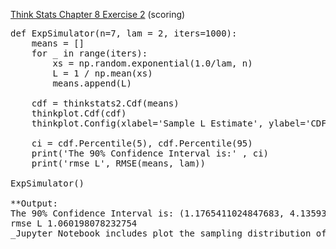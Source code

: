 [Think Stats Chapter 8 Exercise 2](http://greenteapress.com/thinkstats2/html/thinkstats2009.html#toc77) (scoring)
<pre>
def ExpSimulator(n=7, lam = 2, iters=1000):  
    means = []  
    for _ in range(iters):  
        xs = np.random.exponential(1.0/lam, n)  
        L = 1 / np.mean(xs)  
        means.append(L)  
    
    cdf = thinkstats2.Cdf(means)  
    thinkplot.Cdf(cdf)  
    thinkplot.Config(xlabel='Sample L Estimate', ylabel='CDF')
    
    ci = cdf.Percentile(5), cdf.Percentile(95)  
    print('The 90% Confidence Interval is:' , ci)  
    print('rmse L', RMSE(means, lam))  

ExpSimulator()  

**Output:
The 90% Confidence Interval is: (1.1765411024847683, 4.13593779838711)
rmse L 1.060198078232754
_Jupyter Notebook includes plot the sampling distribution of the estimate L_**
